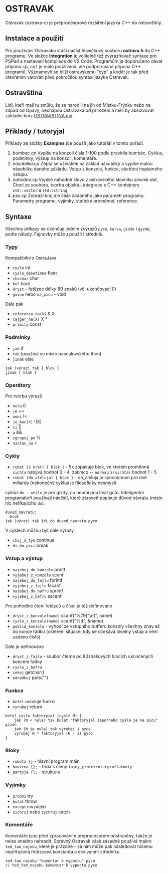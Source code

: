 # OSTRAVAK

Ostravak (ostrava-c) je preprocesorové rozšíření jazyka C++ do ostravštiny.

## Instalace a použití

Pro používání Ostravaku stačí načíst hlavičkový souboru **ostrava.h** do C++ programu.
Ve složce **Integration** je volitelně též zvýrazňovač syntaxe pro PSPad a nastavení kompilace do VS Code.
Programům je doporučeno dávat příponu cp, což je málo používaná, ale podporovaná přípona C++ programů. Významově se blíží ostravskému "cyp" a kodér je tak před otevřením varován před pokročilou syntaxí jazyka Ostravak.

## Ostravština

Lidi, kteří mají tu smůlu, že se narodili na jih od Místku-Frýdku nebo na západ od Opavy, nechápou Ostravaka od přirozeni a měli by absolvovat základní kurz [OSTRAVSTINA.md](./OSTRAVSTINA.md)

## Přiklady / tutoryjal

Příklady ze složky **Examples** jde použít jako tutoriál v tomto pořadí.

1. *bumbac.cp* Vypíše na konzoli čísla 1-100 podle pravidla bumbác. Cyklus, podmínky, výstup na konzoli, komentáře.
2. *nasobilka.cp* Zeptá se uživatele na základ násobilky a vypíše malou násobilku daného základu. Vstup z konzole, funkce, ošetření neplatného vstupu.
3. *nahodne.cp* Vypíše náhodné slovo z ostravského slovníku *slovnik.dat*. Čtení ze souboru, tvorba objektu, integrace s C++ kontejnery `std::vector` a `std::string`
4. *psc.cp* Zobrazí kraj dle čísla zadaného jako parametr programu. Parametry programu, vyjímky, statické proměnné, reference.

## Syntaxe

Všechny příkazy se ukončují jedním zvýrazů `pyco`, `kurva`, `gizde` i `gyzde`, podle nálady. Fajnovky můžou použít i středník.

### Typy

Kompatibilní s OstraJava

- `cyslo` int
- `cyslo_desetinne` float
- `chachar` char
- `bul` bool
- `dryst` - řetězec délky 80 znaků (vč. ukončovací 0)
- `guvno` nebo `na_picu` - void

Dále pak

- `referenca_na(X)` & X
- `cajger_na(X)` X *
- `pribity` const

### Podmínky

- `jak` if
- `tak` (používá se místo pascalovského then)
- `jinak` else

```
jak (výraz) tak { blok }
jinak { blok }
```

### Operátory

Pro tvorbu výrazů

- `nula` 0
- `je` ==
- `neni` !=
- `je_kec(X)` !(X)
- `ci` ||
- `a` &&
- `zgrupuj_po` %
- `nastav_na` =

### Cykly

- `rubat (5 krat) { blok }` - 5x zopakuje blok, ve kterém proměnná `sichta` nabývá hodnot 0 - 4, zatímco -- `normalni(sichta)` hodnot 1 - 5
- `rubat (do_aleluja) { blok }` - do_aleluja je synonymum pro dvě miliardy (nekonečný cyklus je filosoficky nesmysl)

cyklus `do - while` je pro gizdy, co neumí používat goto. Inteligentni programátoři používají návěští, které zároveň popisuje důvod návratu (místo nic neříkajícího `do`).
```
duvod_navratu:
  blok
jak (výraz) tak jdi_do duvod_navratu pyco
```

V cyklech můžou být dále výrazy

- `chuj_s_tym` continue
- `di_do_pici` break

### Vstup a výstup

- `najebej_do_konzole` printf
- `vyjebej_z_konzole` scanf
- `najebej_do_fajlu` fprintf
- `vyjebej_z_fajlu` fscanf
- `najebej_do_bafru` sprintf
- `vyjebej_z_bafru` sscanf

Pro pohodlné čtení řetězců a čísel je též definováno
- `dryst_z_konzole(name)` scanf("%79[^\n]", name)
- `cyslo_z_konzole(name)` scanf("%d", &name)
- `poklid_konzolu` - vyhodí ze vstupního bufferu konzoly všechny znay až do konce řádku (ošetření situace, kdy se očekává číselný vstup a není zadáno číslo)

Dále je definováno
- `dryst_z_fajlu` - soubor čteme po 80znakových blocích ukončených koncem řádky
- `cyslo_z_bafru`
- `cekej` getchar()
- `odradkuj` puts("")

### Funkce

- `befel` uvozuje funkci
- `vyrubej` return

```
befel cyslo faktoryjal (cyslo N) {
    jak (N < nula) tak bulat "faktoryjal zaporneho cysla je na picu" gizde
    jak (N je nula) tak vyrubej 1 pyco
    vyrubej N * faktoryjal (N - 1) pyco
}
```

### Bloky

- `robota {}` - hlavní program main
- `havirna {};` - třída s členy `tajny`, `protekcni` a `proflaknuty`
- `partyja {};` - struktura

### Vyjímky

- `prubni` try
- `bulat` throw
- `exception` pojeb
- `sichruj` nebo `zychruj` catch

### Komentáře

Komentáře jsou před zpracováním preprocesorem odstraněny, takže je nelze snadno nahradit.
Správný Ostravak však zásadně používá makro `ted_tam_najebu`, které je prázdné - za ním může pak následovat ničemu nepřiřazená řetězcová konstanta a ekvivalent středníku.

```
ted_tam_najebu "komentar k vypoctu" pyco
// ted_tam_najebu komentar k vypoctu pyco
```
